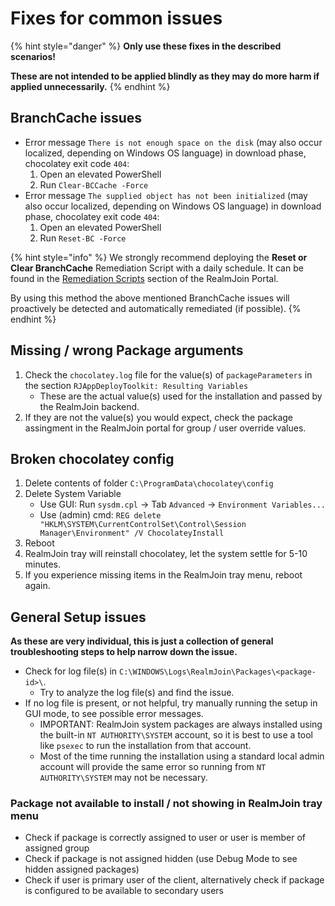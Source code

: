 # Fixes for common issues

{% hint style="danger" %}
**Only use these fixes in the described scenarios!**&#x20;

**These are not intended to be applied blindly as they may do more harm if applied unnecessarily.**
{% endhint %}

## BranchCache issues

* Error message `There is not enough space on the disk` (may also occur localized, depending on Windows OS language) in download phase, chocolatey exit code `404`:
  1. Open an elevated PowerShell
  2. Run `Clear-BCCache -Force`
* Error message `The supplied object has not been initialized` (may also occur localized, depending on Windows OS language) in download phase, chocolatey exit code `404`:
  1. Open an elevated PowerShell
  2. Run `Reset-BC -Force`

{% hint style="info" %}
We strongly recommend deploying the **Reset or Clear BranchCache** Remediation Script with a daily schedule. It can be found in the [Remediation Scripts](../../../automation/remediation-scripts.md) section of the RealmJoin Portal.&#x20;

By using this method the above mentioned BranchCache issues will proactively be detected and automatically remediated (if possible).
{% endhint %}

## Missing / wrong Package arguments <a href="#user-content-missing-wrong-package-arguments" id="user-content-missing-wrong-package-arguments"></a>

1. Check the `chocolatey.log` file for the value(s) of `packageParameters` in the section `RJAppDeployToolkit: Resulting Variables`
   * These are the actual value(s) used for the installation and passed by the RealmJoin backend.
2. If they are not the value(s) you would expect, check the package assingment in the RealmJoin portal for group / user override values.

## Broken chocolatey config <a href="#user-content-broken-chocolatey-config" id="user-content-broken-chocolatey-config"></a>

1. Delete contents of folder `C:\ProgramData\chocolatey\config`
2. Delete System Variable
   * Use GUI: Run `sysdm.cpl` -> Tab `Advanced` -> `Environment Variables...`
   * Use (admin) cmd: `REG delete "HKLM\SYSTEM\CurrentControlSet\Control\Session Manager\Environment" /V ChocolateyInstall`
3. Reboot
4. RealmJoin tray will reinstall chocolatey, let the system settle for 5-10 minutes.
5. If you experience missing items in the RealmJoin tray menu, reboot again.

## General Setup issues <a href="#user-content-general-setup-issues" id="user-content-general-setup-issues"></a>

**As these are very individual, this is just a collection of general troubleshooting steps to help narrow down the issue.**

* Check for log file(s) in `C:\WINDOWS\Logs\RealmJoin\Packages\<package-id>\`.
  * Try to analyze the log file(s) and find the issue.
* If no log file is present, or not helpful, try manually running the setup in GUI mode, to see possible error messages.
  * IMPORTANT: RealmJoin system packages are always installed using the built-in `NT AUTHORITY\SYSTEM` account, so it is best to use a tool like `psexec` to run the installation from that account.
  * Most of the time running the installation using a standard local admin account will provide the same error so running from `NT AUTHORITY\SYSTEM` may not be necessary.

### Package not available to install / not showing in RealmJoin tray menu <a href="#user-content-package-not-available-to-install-not-showing-in-realmjoin-tray-menu" id="user-content-package-not-available-to-install-not-showing-in-realmjoin-tray-menu"></a>

* Check if package is correctly assigned to user or user is member of assigned group
* Check if package is not assigned hidden (use Debug Mode to see hidden assigned packages)
* Check if user is primary user of the client, alternatively check if package is configured to be available to secondary users
